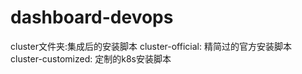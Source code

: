 # dashboard-devops

cluster文件夹:集成后的安装脚本
cluster-official: 精简过的官方安装脚本
cluster-customized: 定制的k8s安装脚本
